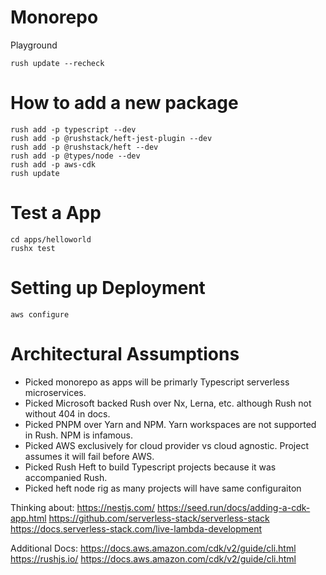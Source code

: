 # Monorepo
Playground

```
rush update --recheck
```


# How to add a new package
```
rush add -p typescript --dev
rush add -p @rushstack/heft-jest-plugin --dev
rush add -p @rushstack/heft --dev
rush add -p @types/node --dev
rush add -p aws-cdk
rush update
```

# Test a App
```
cd apps/helloworld
rushx test
```

# Setting up Deployment
```
aws configure
```

# Architectural Assumptions

* Picked monorepo as apps will be primarly Typescript serverless microservices.
* Picked Microsoft backed Rush over Nx, Lerna, etc. although Rush not without 404 in docs.  
* Picked PNPM over Yarn and NPM. Yarn workspaces are not supported in Rush. NPM is infamous.
* Picked AWS exclusively for cloud provider vs cloud agnostic. Project assumes it will fail before AWS. 
* Picked Rush Heft to build Typescript projects because it was accompanied Rush.
* Picked heft node rig as many projects will have same configuraiton

Thinking about:
https://nestjs.com/
https://seed.run/docs/adding-a-cdk-app.html
https://github.com/serverless-stack/serverless-stack
https://docs.serverless-stack.com/live-lambda-development

Additional Docs:
https://docs.aws.amazon.com/cdk/v2/guide/cli.html
https://rushjs.io/
https://docs.aws.amazon.com/cdk/v2/guide/cli.html
